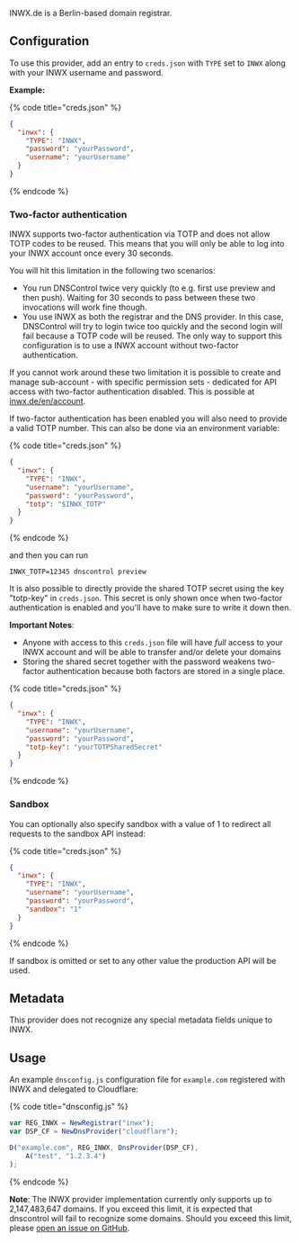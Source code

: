 INWX.de is a Berlin-based domain registrar.

## Configuration

To use this provider, add an entry to `creds.json` with `TYPE` set to `INWX`
along with your INWX username and password.

**Example:**

{% code title="creds.json" %}
```json
{
  "inwx": {
    "TYPE": "INWX",
    "password": "yourPassword",
    "username": "yourUsername"
  }
}
```
{% endcode %}

### Two-factor authentication

INWX supports two-factor authentication via TOTP and does not allow TOTP codes to be reused. This means that you will only be able to log into your INWX account once every 30 seconds.

You will hit this limitation in the following two scenarios:

* You run DNSControl twice very quickly (to e.g. first use preview and then push). Waiting for 30 seconds to pass between these two invocations will work fine though.
* You use INWX as both the registrar and the DNS provider. In this case, DNSControl will try to login twice too quickly and the second login will fail because a TOTP code will be reused. The only way to support this configuration is to use a INWX account without two-factor authentication.

If you cannot work around these two limitation it is possible to create and manage sub-account - with specific permission sets - dedicated for API access with two-factor
authentication disabled. This is possible at [inwx.de/en/account](https://www.inwx.de/en/account).

If two-factor authentication has been enabled you will also need to provide a valid TOTP number.
This can also be done via an environment variable:

{% code title="creds.json" %}
```json
{
  "inwx": {
    "TYPE": "INWX",
    "username": "yourUsername",
    "password": "yourPassword",
    "totp": "$INWX_TOTP"
  }
}
```
{% endcode %}

and then you can run

```shell
INWX_TOTP=12345 dnscontrol preview
```

It is also possible to directly provide the shared TOTP secret using the key "totp-key" in `creds.json`.
This secret is only shown once when two-factor authentication is enabled and you'll have to make sure to write it down then.

**Important Notes**:
* Anyone with access to this `creds.json` file will have *full* access to your INWX account and will be able to transfer and/or delete your domains
* Storing the shared secret together with the password weakens two-factor authentication because both factors are stored in a single place.

{% code title="creds.json" %}
```json
{
  "inwx": {
    "TYPE": "INWX",
    "username": "yourUsername",
    "password": "yourPassword",
    "totp-key": "yourTOTPSharedSecret"
  }
}
```
{% endcode %}

### Sandbox
You can optionally also specify sandbox with a value of 1 to redirect all requests to the sandbox API instead:

{% code title="creds.json" %}
```json
{
  "inwx": {
    "TYPE": "INWX",
    "username": "yourUsername",
    "password": "yourPassword",
    "sandbox": "1"
  }
}
```
{% endcode %}

If sandbox is omitted or set to any other value the production API will be used.

## Metadata
This provider does not recognize any special metadata fields unique to INWX.

## Usage
An example `dnsconfig.js` configuration file
for `example.com` registered with INWX
and delegated to Cloudflare:

{% code title="dnsconfig.js" %}
```javascript
var REG_INWX = NewRegistrar("inwx");
var DSP_CF = NewDnsProvider("cloudflare");

D("example.com", REG_INWX, DnsProvider(DSP_CF),
    A("test", "1.2.3.4")
);
```
{% endcode %}

**Note**: The INWX provider implementation currently only supports up to 2,147,483,647 domains. If you exceed
this limit, it is expected that dnscontrol will fail to recognize some domains. Should you exceed this
limit, please [open an issue on GitHub](https://github.com/StackExchange/dnscontrol/issues/new/choose).
